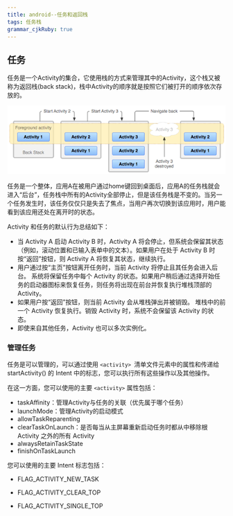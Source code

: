```yaml
---
title: android--任务和返回栈
tags: 任务栈
grammar_cjkRuby: true
---
```


## 任务

任务是一个Activity的集合，它使用栈的方式来管理其中的Activity，这个栈又被称为返回栈(back stack)，栈中Activity的顺序就是按照它们被打开的顺序依次存放的。

![enter description here][1]

任务是一个整体，应用A在被用户通过home键回到桌面后，应用A的任务栈就会进入“后台”，任务栈中所有的Activity全部停止，但是该任务栈是不变的。当另一个任务发生时，该任务仅仅只是失去了焦点，当用户再次切换到该应用时，用户能看到该应用还处在离开时的状态。

Activity 和任务的默认行为总结如下：

- 当 Activity A 启动 Activity B 时，Activity A 将会停止，但系统会保留其状态（例如，滚动位置和已输入表单中的文本）。如果用户在处于 Activity B 时按“返回”按钮，则 Activity A 将恢复其状态，继续执行。
- 用户通过按“主页”按钮离开任务时，当前 Activity 将停止且其任务会进入后台。 系统将保留任务中每个 Activity 的状态。如果用户稍后通过选择开始任务的启动器图标来恢复任务，则任务将出现在前台并恢复执行堆栈顶部的 Activity。
- 如果用户按“返回”按钮，则当前 Activity 会从堆栈弹出并被销毁。 堆栈中的前一个 Activity 恢复执行。销毁 Activity 时，系统不会保留该 Activity 的状态。
- 即使来自其他任务，Activity 也可以多次实例化。

### 管理任务
任务是可以管理的，可以通过使用 `<activity> `清单文件元素中的属性和传递给 startActivity() 的 Intent 中的标志，您可以执行所有这些操作以及其他操作。

在这一方面，您可以使用的主要 `<activity>` 属性包括：

- taskAffinity：管理Activity与任务的关联（优先属于哪个任务）
- launchMode：管理Activity的启动模式
- allowTaskReparenting
- clearTaskOnLaunch：是否每当从主屏幕重新启动任务时都从中移除根 Activity 之外的所有 Activity 
- alwaysRetainTaskState
- finishOnTaskLaunch

您可以使用的主要 Intent 标志包括：

- FLAG_ACTIVITY_NEW_TASK
- FLAG_ACTIVITY_CLEAR_TOP
- FLAG_ACTIVITY_SINGLE_TOP





  [1]: ./images/1522390921165.jpg